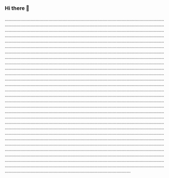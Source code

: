 ### Hi there 👋

..................................................................................................................................................................................................................................................................................................................................................................................................................................................................................................................................................................................................................................................................................................................................................................................................................................................................................................................................................................................................................................................................................................................................................................................................................................................................................................................................................................................................................................................................................................................................................................................................................................................................................................................................................................................................................................................................................................................................................................................................................................................................................................................................................................................................................................................................................................................................................................................................................................................................................................................................................................................................................................................................................................................................................................................................................................................................................................................................................................................................................................................................................................................................................................................................................................................................................................................................................................................................................................................................................................................................................................................................................................................................................................................